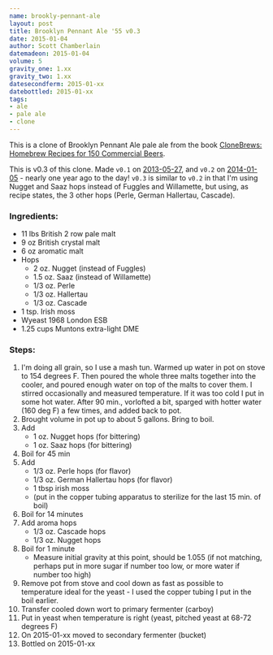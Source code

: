 ```yaml
---
name: brookly-pennant-ale
layout: post
title: Brooklyn Pennant Ale '55 v0.3
date: 2015-01-04
author: Scott Chamberlain
datemadeon: 2015-01-04
volume: 5
gravity_one: 1.xx
gravity_two: 1.xx
datesecondferm: 2015-01-xx
datebottled: 2015-01-xx
tags: 
- ale
- pale ale
- clone
---
```


This is a clone of Brooklyn Pennant Ale pale ale from the book [CloneBrews: Homebrew Recipes for 150 Commercial Beers][book]. 

This is v0.3 of this clone. Made `v0.1` on [2013-05-27](http://recology.info/beer_recipes/2013-05-27-brooklyn-pennant-ale_V0.1.html), and `v0.2` on [2014-01-05](http://recology.info/beer_recipes/2014/01/05/brooklyn-pennant-ale_v0.2/) - nearly one year ago to the day! `v0.3` is similar to `v0.2` in that I'm using Nugget and Saaz hops instead of Fuggles and Willamette, but using, as recipe states, the 3 other hops (Perle, German Hallertau, Cascade). 

### Ingredients:

+ 11 lbs British 2 row pale malt
+ 9 oz British crystal malt
+ 6 oz aromatic malt
+ Hops
	+ 2 oz. Nugget (instead of Fuggles)
	+ 1.5 oz. Saaz (instead of Willamette)
	+ 1/3 oz. Perle
	+ 1/3 oz. Hallertau
	+ 1/3 oz. Cascade
+ 1 tsp. Irish moss 
+ Wyeast 1968 London ESB
+ 1.25 cups Muntons extra-light DME

### Steps:

1. I'm doing all grain, so I use a mash tun. Warmed up water in pot on stove to 154 degrees F. Then poured the whole three malts together into the cooler, and poured enough water on top of the malts to cover them.  I stirred occasionally and measured temperature. If it was too cold I put in some hot water.  After 90 min., vorlofted a bit, sparged with hotter water (160 deg F) a few times, and added back to pot. 
2. Brought volume in pot up to about 5 gallons. Bring to boil.
3. Add 
	+ 1 oz. Nugget hops (for bittering)
	+ 1 oz. Saaz hops (for bittering)
4. Boil for 45 min
5. Add
	+ 1/3 oz. Perle hops (for flavor)
	+ 1/3 oz. German Hallertau hops (for flavor)
	+ 1 tbsp irish moss
	+ (put in the copper tubing apparatus to sterilize for the last 15 min. of boil)
6. Boil for 14 minutes
7. Add aroma hops
	+ 1/3 oz. Cascade hops
	+ 1/3 oz. Nugget hops
8. Boil for 1 minute 
	+ Measure initial gravity at this point, should be 1.055 (if not matching, perhaps put in more sugar if number too low, or more water if number too high)
9. Remove pot from stove and cool down as fast as possible to temperature ideal for the yeast - I used the copper tubing I put in the boil earlier.
10. Transfer cooled down wort to primary fermenter (carboy)
11. Put in yeast when temperature is right (yeast, pitched yeast at 68-72 degrees F)
12. On 2015-01-xx moved to secondary fermenter (bucket)
13. Bottled on 2015-01-xx

[book]: http://www.amazon.com/CloneBrews-Homebrew-Recipes-Commercial-Beers/dp/1580170773
